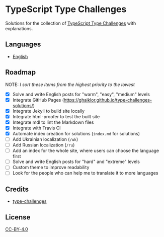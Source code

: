 # TypeScript Type Challenges

Solutions for the collection of [TypeScript Type Challenges](https://github.com/type-challenges/type-challenges) with explanations.

## Languages

- [English](./en)

## Roadmap

NOTE: *I sort these items from the highest priority to the lowest*

- [x] Solve and write English posts for "warm", "easy", "medium" levels
- [x] Integrate GitHub Pages (<https://ghaiklor.github.io/type-challenges-solutions/>)
- [x] Integrate Jekyll to build site locally
- [x] Integrate html-proofer to test the built site
- [x] Integrate mdl to lint the Markdown files
- [x] Integrate with Travis CI
- [x] Automate index creation for solutions (`index.md` for solutions)
- [ ] Add Ukrainian localization (`/uk`)
- [ ] Add Russian localization (`/ru`)
- [ ] Add an index for the whole site, where users can choose the language first
- [ ] Solve and write English posts for "hard" and "extreme" levels
- [ ] Custom theme to improve readability
- [ ] Look for the people who can help me to translate it to more languages

## Credits

- [type-challenges](https://github.com/type-challenges/type-challenges)

## License

[CC-BY-4.0](../LICENSE)
